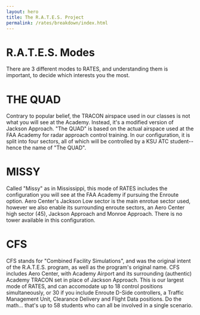 ```yaml
---
layout: hero
title: The R.A.T.E.S. Project
permalink: /rates/breakdown/index.html
---
```

# R.A.T.E.S. Modes
 
There are 3 different modes to RATES, and understanding them is important, to decide which interests you the most.

# THE QUAD

Contrary to popular belief, the TRACON airspace used in our classes is not what you will see at the Academy. Instead, it's a modified version of Jackson Approach. "The QUAD" is based on the actual airspace used at the FAA Academy for radar approach control training. In our configuration, it is split into four sectors, all of which will be controlled by a KSU ATC student-- hence the name of "The QUAD".

# MISSY

Called "Missy" as in Mississippi, this mode of RATES includes the configuration you will see at the FAA Academy if pursuing the Enroute option. Aero Center's Jackson Low sector is the main enrotue sector used, however we also enable its surrounding enroute sectors, an Aero Center high sector (45), Jackson Approach and Monroe Approach. There is no tower available in this configuration.

# CFS

CFS stands for "Combined Facility Simulations", and was the original intent of the R.A.T.E.S. program, as well as the program's original name. CFS includes Aero Center, with Academy Airport and its surrounding (authentic) Academy TRACON set in place of Jackson Approach. This is our largest mode of RATES, and can accomodate up to 18 control positions simultaneously, or 30 if you include Enroute D-Side controllers, a Traffic Management Unit, Clearance Delivery and Flight Data positions. Do the math... that's up to 58 students who can all be involved in a single scenario.